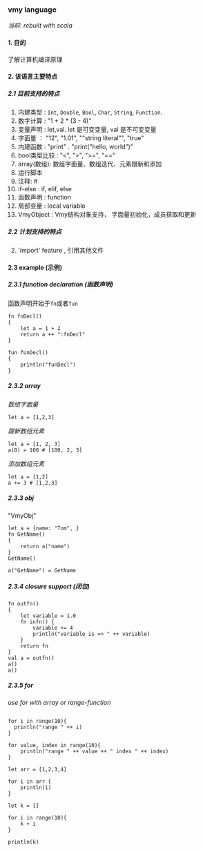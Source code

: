 ### vmy language

*当前: rebuilt with scala*

#### 1. 目的

了解计算机编译原理

#### 2. 该语言主要特点

##### 2.1 目前支持的特点

1. 内建类型 : `Int`, `Double`, `Bool`, `Char`, `String`, `Function`.
2. 数字计算 : "1 + 2 * (3 - 4)"
3. 变量声明 : let,val. let 是可变变量, val 是不可变变量
4. 字面量 ： "12", "1.01", ""string literal"", "true" 
5. 内建函数 : "print" . "print("hello, world")"
6. bool类型比较 : "<", ">", ">=", "=="
7. array(数组): 数组字面量、数组迭代、元素跟新和添加
8. 运行脚本
9. 注释: #
10. if-else : if, elif, else
11. 函数声明 : function
12. 局部变量 : local variable
13. VmyObject : Vmy结构对象支持， 字面量初始化，成员获取和更新

##### 2.2 计划支持的特点
2. 'import' feature , 引用其他文件

#### 2.3 example (示例)

##### 2.3.1 function declaration (函数声明)
函数声明开始于`fn`或者`fun`

```
fn fnDecl() 
{
    let a = 1 + 2
    return a ++ ":fnDecl"
}

fun funDecl()
{
    println("funDecl")
}

```

##### 2.3.2 array

*数组字面量*
```
let a = [1,2,3]
```

*跟新数组元素*
```
let a = [1, 2, 3]
a(0) = 100 # [100, 2, 3]
```

*添加数组元素*
```
let a = [1,2]
a += 3 # [1,2,3]
```

##### 2.3.3 obj

"VmyObj"
```
let a = {name: "Tom", }
fn GetName() 
{
    return a("name")
}
GetName()

a("GetName") = GetName

```

##### 2.3.4 closure support (闭包)

```
fn outfn()
{
    let variable = 1.0
    fn infn() {
        variable += 4
        println("variable is => " ++ variable)
    }
    return fn
}
val a = outfn()
a()
a()

```

##### 2.3.5 for

*use for with array or range-function*
```

for i in range(10){
  println("range " ++ i)
}

for value, index in range(10){
    println("range " ++ value ++ " index " ++ index)
}

let arr = [1,2,3,4]

for i in arr {
    println(i)
}

let k = []

for i in range(10){
    k + i
}

println(k)

```